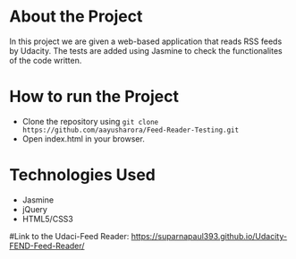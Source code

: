 # About the Project

In this project we are given a web-based application that reads RSS feeds by Udacity. The tests are added using Jasmine to check the functionalites of the code written.

# How to run the Project

- Clone the repository using `git clone https://github.com/aayusharora/Feed-Reader-Testing.git`
- Open index.html in your browser.

# Technologies Used

- Jasmine
- jQuery
- HTML5/CSS3


#Link to the Udaci-Feed Reader: https://suparnapaul393.github.io/Udacity-FEND-Feed-Reader/
